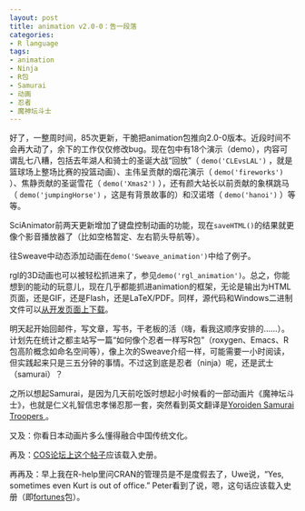 ```yaml
---
layout: post
title: animation v2.0-0：告一段落
categories:
- R language
tags:
- animation
- Ninja
- R包
- Samurai
- 动画
- 忍者
- 魔神坛斗士
---
```


好了，一整周时间，85次更新，干脆把animation包推向2.0-0版本。近段时间不会再大动了，余下的工作仅仅修改bug。现在包中有18个演示（demo），内容可谓乱七八糟，包括去年湖人和骑士的圣诞大战“回放”（ `demo('CLEvsLAL')` ，就是篮球场上整场比赛的投篮动画）、主伟呈贡献的烟花演示（ `demo('fireworks')` ）、焦静贡献的圣诞雪花（ `demo('Xmas2')` ），还有颜大站长以前贡献的象棋跳马（ `demo('jumpingHorse')` ，这是有背景故事的）和汉诺塔（ `demo('hanoi')` ）等等。

SciAnimator前两天更新增加了键盘控制动画的功能，现在`saveHTML()`的结果就更像个影音播放器了（比如空格暂定、左右箭头导航等）。

往Sweave中动态添加动画在`demo('Sweave_animation')`中给了例子。

rgl的3D动画也可以被轻松抓进来了，参见`demo('rgl_animation')`。总之，你能想到的能动的玩意儿，现在几乎都能抓进animation的框架，无论是输出为HTML页面，还是GIF，还是Flash，还是LaTeX/PDF。同样，源代码和Windows二进制文件可以[从开发页面上下载](https://github.com/yihui/animation)。

明天起开始回邮件，写文章，写书，干老板的活（嗨，看我这顺序安排的……）。计划先在统计之都主站写一篇“如何像个忍者一样写R包”（roxygen、Emacs、R包高阶概念如命名空间等），像上次的Sweave介绍一样，可能需要一小时阅读，但实践起来只是三五分钟的事情。不过这到底是忍者（ninja）呢，还是武士（samurai）？

之所以想起Samurai，是因为几天前吃饭时想起小时候看的一部动画片《魔神坛斗士》，也就是仁义礼智信忠孝悌忍那一套，突然看到英文翻译是[Yoroiden Samurai Troopers ](http://en.wikipedia.org/wiki/Ronin_Warriors)。

又及：你看日本动画片多么懂得融合中国传统文化。

再及：[COS论坛上这个帖子](http://cos.name/cn/topic/103299)应该载入史册。

再再及：早上我在R-help里问CRAN的管理员是不是度假去了，Uwe说，“Yes, sometimes even Kurt is out of office.” Peter看到了说，嗯，这句话应该载入史册（即[fortunes](http://cran.r-project.org/web/packages/fortunes/index.html)包）。
